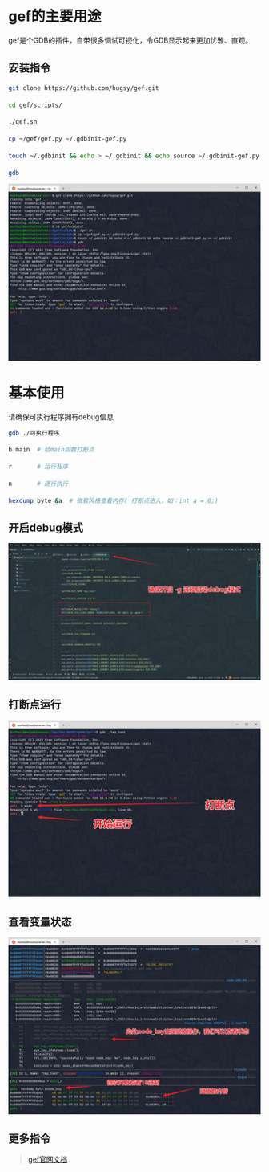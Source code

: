 # gef的主要用途

gef是个GDB的插件，自带很多调试可视化，令GDB显示起来更加优雅、直观。

## 安装指令
```bash
git clone https://github.com/hugsy/gef.git

cd gef/scripts/

./gef.sh

cp ~/gef/gef.py ~/.gdbinit-gef.py

touch ~/.gdbinit && echo > ~/.gdbinit && echo source ~/.gdbinit-gef.py >> ~/.gdbinit

gdb
```

![](images/gef/1.安装.png)

# 基本使用

请确保可执行程序拥有debug信息

```bash
gdb ./可执行程序

b main  # 给main函数打断点

r       # 运行程序

n       # 逐行执行

hexdump byte &a  # 微软风格查看内存( 打断点进入，如：int a = 0;) 
```

## 开启debug模式
![](images/gef/2.开启debug模式.png)

## 打断点运行

![](images/gef/3.打断点运行.png)

## 查看变量状态

![](images/gef/4.查看变量状态.png)

## 更多指令

> [gef官网文档](https://hugsy.github.io/gef/commands/aliases)

